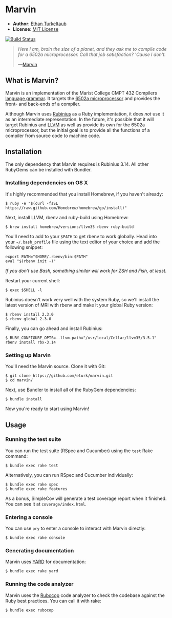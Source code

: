 # Marvin

- **Author**: [Ethan Turkeltaub](http://ethnt.me)
- **License**: [MIT License](https://github.com/eturk/marvin/blob/master/LICENSE.md)

[![Build Status](https://travis-ci.org/eturk/marvin.svg?branch=master)](https://travis-ci.org/eturk/marvin)

> _Here I am, brain the size of a planet, and they ask me to compile code for a 6502a microprocessor. Call that job satisfaction? 'Cause I don't._
>
> &mdash;[Marvin](https://en.wikipedia.org/wiki/Marvin_(character))

## What is Marvin?

Marvin is an implementation of the Marist College CMPT 432 Compilers [language grammar](http://www.labouseur.com/courses/compilers/grammar.pdf). It targets the [6502a microprocessor](http://www.labouseur.com/commondocs/6502alan-instruction-set.pdf) and provides the front- and back-ends of a compiler.

Although Marvin uses [Rubinius](http://rubinius.com/) as a Ruby implementation, it does _not_ use it as an intermediate representation. In the future, it's possible that it will target Rubinius and [LLVM](http://llvm.org/) as well as provide its own for the 6502a microprocessor, but the initial goal is to provide all the functions of a compiler from source code to machine code.


## Installation

The only dependency that Marvin requires is Rubinius 3.14. All other RubyGems can be installed with Bundler.

### Installing dependencies on OS X

It's highly recommended that you install Homebrew, if you haven't already:

```
$ ruby -e "$(curl -fsSL https://raw.github.com/Homebrew/homebrew/go/install)"
```

Next, install LLVM, rbenv and ruby-build using Homebrew:

```
$ brew install homebrew/versions/llvm35 rbenv ruby-build
```

You'll need to add to your `$PATH` to get rbenv to work globally. Head into your `~/.bash_profile` file using the text editor of your choice and add the following snippet:

```
export PATH="$HOME/.rbenv/bin:$PATH"
eval "$(rbenv init -)"
```

_If you don't use Bash, something similar will work for ZSH and Fish, at least._

Restart your current shell:

```
$ exec $SHELL -l
```

Rubinius doesn't work very well with the system Ruby, so we'll install the latest version of MRI with rbenv and make it your global Ruby version:

```
$ rbenv install 2.3.0
$ rbenv global 2.3.0
```

Finally, you can go ahead and install Rubinius:

```
$ RUBY_CONFIGURE_OPTS=--llvm-path="/usr/local/Cellar/llvm35/3.5.1" rbenv install rbx-3.14
```

### Setting up Marvin

You'll need the Marvin source. Clone it with Git:

```
$ git clone https://github.com/eturk/marvin.git
$ cd marvin/
```

Next, use Bundler to install all of the RubyGem dependencies:

```
$ bundle install
```

Now you're ready to start using Marvin!

## Usage

### Running the test suite

You can run the test suite (RSpec and Cucumber) using the `test` Rake command:

```
$ bundle exec rake test
```

Alternatively, you can run RSpec and Cucumber individually:

```
$ bundle exec rake spec
$ bundle exec rake features
```

As a bonus, SimpleCov will generate a test coverage report when it finished. You can see it at `coverage/index.html`.

### Entering a console

You can use `pry` to enter a console to interact with Marvin directly:

```
$ bundle exec rake console
```

### Generating documentation

Marvin uses [YARD](https://github.com/lsegal/yard) for documentation:

```
$ bundle exec rake yard
```

### Running the code analyzer

Marvin uses the [Rubocop](https://github.com/bbatsov/rubocop) code analyzer to check the codebase against the Ruby best practices. You can call it with rake:

```
$ bundle exec rubocop
```
